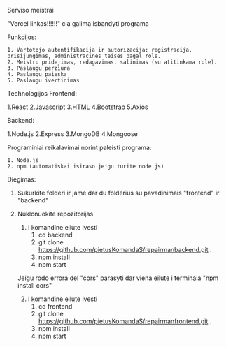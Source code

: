 Serviso meistrai

"Vercel linkas!!!!!!" cia galima isbandyti programa

Funkcijos:

    1. Vartotojo autentifikacija ir autorizacija: registracija, prisijungimas, administracines teises pagal role.
    2. Meistru pridejimas, redagavimas, salinimas (su atitinkama role).
    3. Paslaugu perziura
    4. Paslaugu paieska
    5. Paslaugu ivertinimas

Technologijos Frontend:

1.React 2.Javascript 3.HTML 4.Bootstrap 5.Axios

Backend:

1.Node.js 2.Express 3.MongoDB 4.Mongoose

Programiniai reikalavimai norint paleisti programa:

    1. Node.js
    2. npm (automatiskai isiraso jeigu turite node.js)

Diegimas:

1. Sukurkite folderi ir jame dar du folderius su pavadinimais "frontend" ir "backend"

2. Nuklonuokite repozitorijas

    1. i komandine eilute ivesti 
        1. cd backend 
        2. git clone https://github.com/pietusKomandaS/repairmanbackend.git .
        3. npm install
        4. npm start

    Jeigu rodo errora del "cors" parasyti dar viena eilute i terminala "npm install cors"

    2. i komandine eilute ivesti
        1. cd frontend
        2. git clone https://github.com/pietusKomandaS/repairmanfrontend.git .
        3. npm install
        4. npm start


